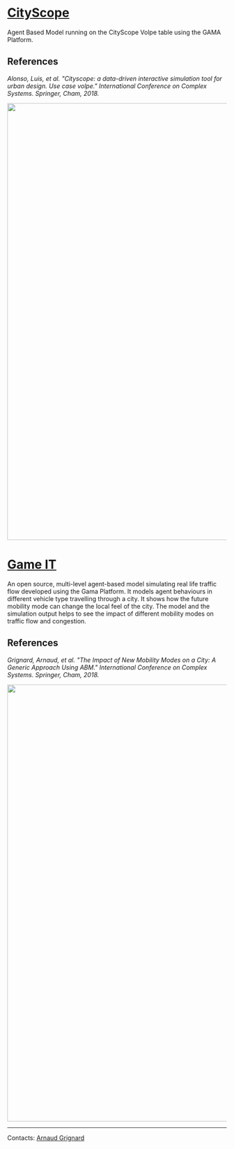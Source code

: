 # [CityScope](https://github.com/mitmedialab/CityScope_GAMA/wiki/CityScope)

Agent Based Model running on the CityScope Volpe table using the GAMA Platform. 

## References
*Alonso, Luis, et al. "Cityscope: a data-driven interactive simulation tool for urban design. Use case volpe." International Conference on Complex Systems. Springer, Cham, 2018.*

<div style="text-align:center"><img src ="https://github.com/CityScope/CS_CityScope_GAMA/wiki/resources/images/CityScope_Volpe_Table.png" width="1000"/></div>

# [Game IT](https://github.com/mitmedialab/CityScope_GAMA/wiki/Game-IT)
An open source, multi-level agent-based model simulating real life traffic flow developed using the Gama Platform. It models agent behaviours in different vehicle type travelling through a city. It shows how the future mobility mode can change the local feel of the city. The model and the simulation output helps to see the impact of different mobility modes on traffic flow and congestion. 

## References
*Grignard, Arnaud, et al. "The Impact of New Mobility Modes on a City: A Generic Approach Using ABM." International Conference on Complex Systems. Springer, Cham, 2018.*

<div style="text-align:center"><img src ="https://github.com/CityScope/CS_CityScope_GAMA/wiki/resources/images/Game_IT.png" width="1000"/></div>

---

Contacts: [Arnaud Grignard](https://github.com/agrignard)





